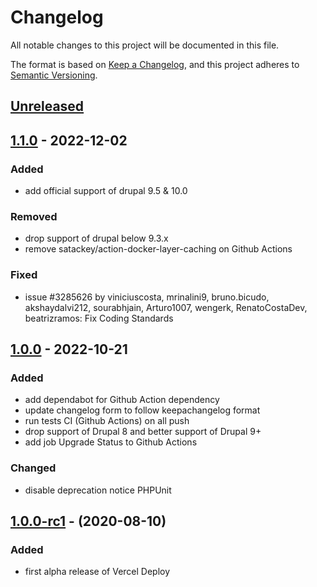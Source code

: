 # Changelog
All notable changes to this project will be documented in this file.

The format is based on [Keep a Changelog](https://keepachangelog.com/en/1.0.0/),
and this project adheres to [Semantic Versioning](https://semver.org/spec/v2.0.0.html).

## [Unreleased]

## [1.1.0] - 2022-12-02
### Added
- add official support of drupal 9.5 & 10.0

### Removed
- drop support of drupal below 9.3.x
- remove satackey/action-docker-layer-caching on Github Actions

### Fixed
- issue #3285626 by viniciuscosta, mrinalini9, bruno.bicudo, akshaydalvi212, sourabhjain, Arturo1007, wengerk, RenatoCostaDev, beatrizramos: Fix Coding Standards

## [1.0.0] - 2022-10-21
### Added
- add dependabot for Github Action dependency
- update changelog form to follow keepachangelog format
- run tests CI (Github Actions) on all push
- drop support of Drupal 8 and better support of Drupal 9+
- add job Upgrade Status to Github Actions

### Changed
- disable deprecation notice PHPUnit

## [1.0.0-rc1] - (2020-08-10)
### Added
- first alpha release of Vercel Deploy

[Unreleased]: https://github.com/antistatique/drupal-vercel-deploy/compare/1.1.0...HEAD
[1.1.0]: https://github.com/antistatique/drupal-vercel-deploy/compare/1.0.0...1.1.0
[1.0.0]: https://github.com/antistatique/drupal-vercel-deploy/compare/1.0.0-rc1...1.0.0
[1.0.0-rc1]: https://github.com/antistatique/drupal-vercel-deploy/releases/tag/1.0.0-rc1
